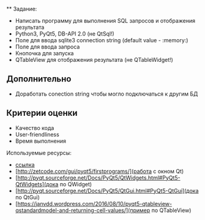 ** Задание:
* Написать программу для выполнения SQL запросов и отображения результата
* Python3, PyQt5, DB-API 2.0 (не QtSql!)
* Поле для ввода sqlite3 connection string (default value - :memory:)
* Поле для ввода запроса
* Кнопочка для запуска
* QTableView для отображения результата (не QTableWidget!)

## Дополнительно
* Доработать conection string чтобы могло подключаться к другим БД

## Критерии оценки
* Качество кода
* User-friendliness
* Время выполнения



Используемые ресурсы:
- [ссылка](http://google.com)
- [http://zetcode.com/gui/pyqt5/firstprograms/](работа с окном Qt)
- [http://pyqt.sourceforge.net/Docs/PyQt5/QtWidgets.html#PyQt5-QtWidgets](дока по QWidget)
- [http://pyqt.sourceforge.net/Docs/PyQt5/QtGui.html#PyQt5-QtGui](дока по QtGui) 
- [https://janvdd.wordpress.com/2016/08/10/pyqt5-qtableview-qstandardmodel-and-returning-cell-values/](пример по QTableView)
